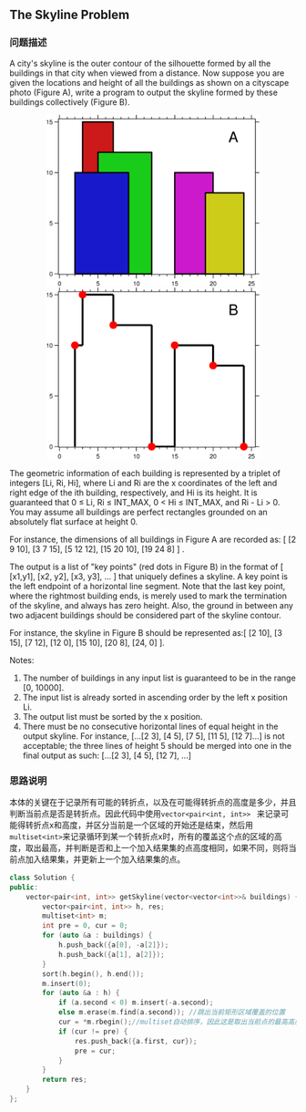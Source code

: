 ## The Skyline Problem
### 问题描述
A city's skyline is the outer contour of the silhouette formed by all the buildings in that city when viewed from a distance. Now suppose you are given the locations and height of all the buildings as shown on a cityscape photo (Figure A), write a program to output the skyline formed by these buildings collectively (Figure B).
<div align="center">
<img src="images/skyline1.jpg" height="300px" alt="图片说明" >
<img src="images/skyline2.jpg" height="300px" alt="图片说明" >
</div>

The geometric information of each building is represented by a triplet of integers [Li, Ri, Hi], where Li and Ri are the x coordinates of the left and right edge of the ith building, respectively, and Hi is its height. It is guaranteed that 0 ≤ Li, Ri ≤ INT_MAX, 0 < Hi ≤ INT_MAX, and Ri - Li > 0. You may assume all buildings are perfect rectangles grounded on an absolutely flat surface at height 0.

For instance, the dimensions of all buildings in Figure A are recorded as: [ [2 9 10], [3 7 15], [5 12 12], [15 20 10], [19 24 8] ] .

The output is a list of "key points" (red dots in Figure B) in the format of [ [x1,y1], [x2, y2], [x3, y3], ... ] that uniquely defines a skyline. A key point is the left endpoint of a horizontal line segment. Note that the last key point, where the rightmost building ends, is merely used to mark the termination of the skyline, and always has zero height. Also, the ground in between any two adjacent buildings should be considered part of the skyline contour.

For instance, the skyline in Figure B should be represented as:[ [2 10], [3 15], [7 12], [12 0], [15 10], [20 8], [24, 0] ].

Notes:

1. The number of buildings in any input list is guaranteed to be in the range [0, 10000].
1. The input list is already sorted in ascending order by the left x position Li.
1. The output list must be sorted by the x position.
1. There must be no consecutive horizontal lines of equal height in the output skyline. For instance, [...[2 3], [4 5], [7 5], [11 5], [12 7]...] is not acceptable; the three lines of height 5 should be merged into one in the final output as such: [...[2 3], [4 5], [12 7], ...]

### 思路说明
本体的关键在于记录所有可能的转折点，以及在可能得转折点的高度是多少，并且判断当前点是否是转折点。因此代码中使用`vector<pair<int, int>> ` 来记录可能得转折点x和高度，并区分当前是一个区域的开始还是结束，然后用`multiset<int>`来记录循环到某一个转折点x时，所有的覆盖这个点的区域的高度，取出最高，并判断是否和上一个加入结果集的点高度相同，如果不同，则将当前点加入结果集，并更新上一个加入结果集的点。

```c++
class Solution {
public:
    vector<pair<int, int>> getSkyline(vector<vector<int>>& buildings) {
        vector<pair<int, int>> h, res;
        multiset<int> m;
        int pre = 0, cur = 0;
        for (auto &a : buildings) {
            h.push_back({a[0], -a[2]});
            h.push_back({a[1], a[2]});
        }
        sort(h.begin(), h.end());
        m.insert(0);
        for (auto &a : h) {
            if (a.second < 0) m.insert(-a.second);
            else m.erase(m.find(a.second)); //跳出当前矩形区域覆盖的位置
            cur = *m.rbegin();//multiset自动排序，因此这是取出当前点的最高高度
            if (cur != pre) {
                res.push_back({a.first, cur}); 
                pre = cur;
            }
        }
        return res;
    }
};
```